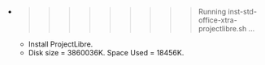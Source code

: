 * >>>>>>>>> Running inst-std-office-xtra-projectlibre.sh ...
  * Install ProjectLibre.
  * Disk size = 3860036K. Space Used = 18456K.
